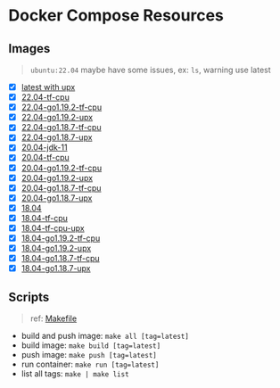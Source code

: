 # Docker Compose Resources

## Images

>`ubuntu:22.04` maybe have some issues, ex: `ls`, warning use latest

- [x] [latest with upx](./latest/Dockerfile)
- [x] [22.04-tf-cpu](./22.04-tf-cpu/Dockerfile)
- [x] [22.04-go1.19.2-tf-cpu](./22.04-go1.19.2-tf-cpu/Dockerfile)
- [x] [22.04-go1.19.2-upx](./22.04-go1.19.2-upx/Dockerfile)
- [x] [22.04-go1.18.7-tf-cpu](./22.04-go1.18.7-tf-cpu/Dockerfile)
- [x] [22.04-go1.18.7-upx](./22.04-go1.18.7-upx/Dockerfile)
- [x] [20.04-jdk-11](./20.04-jdk-11/Dockerfile)
- [x] [20.04-tf-cpu](./20.04-tf-cpu/Dockerfile)
- [x] [20.04-go1.19.2-tf-cpu](./20.04-go1.19.2-tf-cpu/Dockerfile)
- [x] [20.04-go1.19.2-upx](./20.04-go1.19.2-upx/Dockerfile)
- [x] [20.04-go1.18.7-tf-cpu](./20.04-go1.18.7-tf-cpu/Dockerfile)
- [x] [20.04-go1.18.7-upx](./20.04-go1.18.7-upx/Dockerfile)
- [x] [18.04](./18.04/Dockerfile)
- [x] [18.04-tf-cpu](./18.04-tf-cpu/Dockerfile)
- [x] [18.04-tf-cpu-upx](./18.04-tf-cpu-upx/Dockerfile)
- [x] [18.04-go1.19.2-tf-cpu](./18.04-go1.19.2-tf-cpu/Dockerfile)
- [x] [18.04-go1.19.2-upx](./18.04-go1.19.2-upx/Dockerfile)
- [x] [18.04-go1.18.7-tf-cpu](./18.04-go1.18.7-tf-cpu/Dockerfile)
- [x] [18.04-go1.18.7-upx](./18.04-go1.18.7-upx/Dockerfile)

## Scripts

>ref: [Makefile](./Makefile)

- build and push image: `make all [tag=latest]`
- build image: `make build [tag=latest]`
- push image: `make push [tag=latest]`
- run container: `make run [tag=latest]`
- list all tags: `make | make list`
